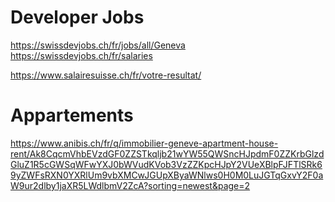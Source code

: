 

# Developer Jobs
https://swissdevjobs.ch/fr/jobs/all/Geneva
https://swissdevjobs.ch/fr/salaries

https://www.salairesuisse.ch/fr/votre-resultat/

# Appartements
https://www.anibis.ch/fr/q/immobilier-geneve-apartment-house-rent/Ak8CqcmVhbEVzdGF0ZZSTkqljb21wYW55QWSncHJpdmF0ZZKrbGlzdGluZ1R5cGWSqWFwYXJ0bWVudKVob3VzZZKpcHJpY2VUeXBlpFJFTlSRk69yZWFsRXN0YXRlUm9vbXMCwJGUpXByaWNlws0H0M0LuJGTqGxvY2F0aW9ur2dlby1jaXR5LWdlbmV2ZcA?sorting=newest&page=2
